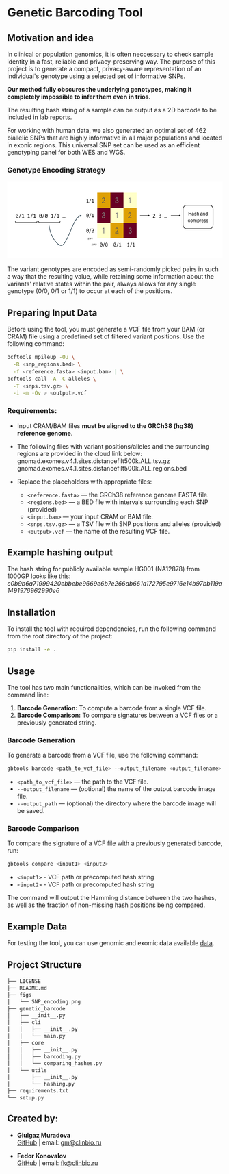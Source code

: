 
# Genetic Barcoding Tool

## Motivation and idea

In clinical or population genomics, it is often neccessary to check sample identity in a fast, reliable and privacy-preserving way.
The purpose of this project is to generate a compact, privacy-aware representation of an individual's genotype using a selected set of informative SNPs.

**Our method fully obscures the underlying genotypes, making it completely impossible to infer them even in trios.**

The resulting hash string of a sample can be output as a 2D barcode to be included in lab reports.

For working with human data, we also generated an optimal set of 462 biallelic SNPs that are highly informative in all major populations and located in exonic regions.
This universal SNP set can be used as an efficient genotyping panel for both WES and WGS.

### Genotype Encoding Strategy

<p align="center">
  <img src="figs/SNP_encoding.png" width="600" height="180"/>
</p>

The variant genotypes are encoded as semi-randomly picked pairs in such a way that the resulting value, while retaining some information about the variants' relative states within the pair, always allows for any single genotype (0/0, 0/1 or 1/1) to occur at each of the positions.

## Preparing Input Data

Before using the tool, you must generate a VCF file from your BAM (or CRAM) file using a predefined set of filtered variant positions. Use the following command:

```bash
bcftools mpileup -Ou \
  -R <snp_regions.bed> \
  -f <reference.fasta> <input.bam> | \
bcftools call -A -C alleles \
  -T <snps.tsv.gz> \
  -i -m -Ov > <output>.vcf
```

### Requirements:

* Input CRAM/BAM files **must be aligned to the GRCh38 (hg38) reference genome**.
* The following files with variant positions/alleles and the surrounding regions are provided in the cloud link below:
gnomad.exomes.v4.1.sites.distancefilt500k.ALL.tsv.gz
gnomad.exomes.v4.1.sites.distancefilt500k.ALL.regions.bed

* Replace the placeholders with appropriate files:

  * `<reference.fasta>` — the GRCh38 reference genome FASTA file.
  * `<regions.bed>` — a BED file with intervals surrounding each SNP (provided)
  * `<input.bam>` — your input CRAM or BAM file.
  * `<snps.tsv.gz>` — a TSV file with SNP positions and alleles (provided)
  * `<output>.vcf` — the name of the resulting VCF file.


## Example hashing output

The hash string for publicly available sample HG001 (NA12878) from 1000GP looks like this:
*c0b9b6a71999420ebbebe9669e6b7e266ab661a172795e9716e14b97bb119a1491976962990e6*


## Installation

To install the tool with required dependencies, run the following command from the root directory of the project:
```bash
pip install -e .
```

## Usage

The tool has two main functionalities, which can be invoked from the command line:

1. **Barcode Generation:** To compute a barcode from a single VCF file.
2. **Barcode Comparison:** To compare signatures between a VCF files or a previously generated string.

### Barcode Generation

To generate a barcode from a VCF file, use the following command:

```bash
gbtools barcode <path_to_vcf_file> --output_filename <output_filename> --output_path <output_directory>
```

* `<path_to_vcf_file>` — the path to the VCF file.
* `--output_filename` — (optional) the name of the output barcode image file.
* `--output_path` — (optional) the directory where the barcode image will be saved.

### Barcode Comparison

To compare the signature of a VCF file with a previously generated barcode, run:

```bash
gbtools compare <input1> <input2>
```

* `<input1>` - VCF path or precomputed hash string
* `<input2>` - VCF path or precomputed hash string

The command will output the Hamming distance between the two hashes, as well as the fraction of non-missing hash positions being compared.

## Example Data

For testing the tool, you can use genomic and exomic data available [data](https://disk.yandex.ru/d/1rNcQ4uTQmV8Ew).

## Project Structure

```
├── LICENSE
├── README.md
├── figs
│   └── SNP_encoding.png   
├── genetic_barcode
│   ├── __init__.py
│   ├── cli
│   │   ├── __init__.py
│   │   └── main.py
│   ├── core
│   │   ├── __init__.py
│   │   ├── barcoding.py
│   │   └── comparing_hashes.py
│   └── utils
│       ├── __init__.py
│       └── hashing.py
├── requirements.txt
└── setup.py
```

## Created by:

* **Giulgaz Muradova**  
[GitHub](https://github.com/Gulya-mur) | email: gm@clinbio.ru

* **Fedor Konovalov**  
[GitHub](https://github.com/fedkon) | email: fk@clinbio.ru
